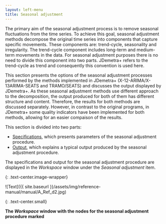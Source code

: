 ```yaml
---
layout: left-menu
title: Seasonal adjustment
---
```


The primary aim of the seasonal adjustment process is to remove seasonal fluctuations from the time series. 
To achieve this goal, seasonal adjustment methods decompose the original time series into components that 
capture specific movements. These components are: trend-cycle, seasonality and irregularity.
The trend-cycle component includes long-term and medium-term movements in the data. 
For seasonal adjustment purposes there is no need to divide this component into two parts. 
JDemetra+ refers to the trend-cycle as trend and consequently this convention is used here.

This section presents the options of the seasonal adjustment processes performed 
by the methods implemented in JDemetra+ (X-12-ARIMA/X-13ARIMA-SEATS and TRAMO/SEATS) 
and discusses the output displayed by JDemetra+. As these seasonal adjustment methods 
use different approach to the decomposition, the output produced for both of them has 
different structure and content. Therefore, the results for both methods are discussed separately. 
However, in contrast to the original programs, in JDemetra+ some quality indicators have been implemented 
for both methods, allowing for an easier compaison of the results.

This section is divided into two parts:

* [Specifications](../reference-manual/sa-specifications.html), which presents parameters of the seasonal adjustment procedure.
* [Output](../reference-manual/output.html), which explains a typical output produced by the seasonal adjustment procedure.

The specifications and output for the seasonal adjustment procedure are displayed in the *Workspace* window under the *Seasonal adjustment* item.

{: .text-center.image-wrapper}

![Text]({{ site.baseurl }}/assets/img/reference-manual/manual/A_Ref_d2.jpg)

{: .text-center.small}

**The *Workspace* window with the nodes for the seasonal adjustment procedure marked**